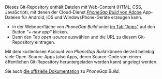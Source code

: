 
Dieses Git-Repository enthält Dateien mit Web-Content (HTML, CSS, JavaScript), 
mit denen der Cloud-Dienst [*PhoneGap Build* von Adobe](https://build.phonegap.com)
App-Dateien für Android, iOS und WindowsPhone-Geräte erzeugen kann.

* In der Weboberfläche von *PhoneGap Build* unter [im Tab "Apps"](https://build.phonegap.com/apps) auf den Button *"+ new app"* klicken.
* Dann den Tab *open-source* auswählen und die URL zu diesem Git-Repository
  eintragen.

Mit dem kostenlosen Account von *PhoneGap Build* können derzeit beliebig viele
Open-Source-Apps (also Apps, deren Source-Code von einem öffentlichen Git-Repository 
heruntergeladen werden kann) angelegt werden.

Sie auch [die offizielle Dokumentation](http://docs.phonegap.com/phonegap-build/) zu *PhoneGap Build*.
